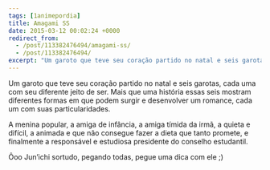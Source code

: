 ```yaml
---
tags: [1animepordia]
title: Amagami SS
date: 2015-03-12 00:02:24 +0000
redirect_from:
  - /post/113382476494/amagami-ss/
  - /post/113382476494/
excerpt: "Um garoto que teve seu coração partido no natal e seis garotas, cada uma com seu diferente jeito de ser..."
---
```


Um garoto que teve seu coração partido no natal e seis garotas, cada uma
com seu diferente jeito de ser. Mais que uma história essas seis mostram
diferentes formas em que podem surgir e desenvolver um romance, cada um
com suas particularidades.

A menina popular, a amiga de infância, a amiga tímida da irmã, a quieta
e difícil, a animada e que não consegue fazer a dieta que tanto promete,
e finalmente a responsável e estudiosa presidente do conselho
estudantil.

Ôoo Jun’ichi sortudo, pegando todas, pegue uma dica com ele ;)

